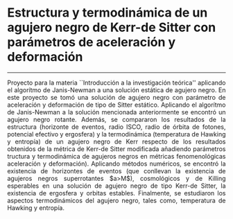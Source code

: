 # Estructura y termodinámica de un agujero negro de Kerr-de Sitter con parámetros de aceleración y deformación

---
<p align="justify"> 
Proyecto para la materia ``Introducción a la investigación teórica'' aplicando el algorítmo de Janis-Newman a una solución estática de agujero negro. En este proyecto se tomó una solución de agujero negro con parámetro de aceleración y deformación de tipo de Sitter estático. Aplicando el algorítmo de Janis-Newman a la solución mencionada anteriormente se encontró un agujero negro rotante. Además, se compararon los resultados de la estructura (horizonte de eventos, radio ISCO, radio de órbita de fotones, potencial efectivo y ergosfera) y la termodinámica (temperatura de Hawking y entropía) de un agujero negro de Kerr respecto de los resultados obtenidos de la métrica de Kerr-de Sitter modificada añadiendo parámetros tructura y termodinámica de agujeros negros en métricas fenomenológicas  aceleración y deformación). Aplicando métodos numéricos, se encontró la existencia de horizontes de eventos (que conllevan la existencia de agujeros negros superrotantes $a>M$), cosmológicos y de Killing esperables en una solución de agujero negro de tipo Kerr-de Sitter, la existencia de ergosfera y orbitas estables. Finalmente, se estudiaron los aspectos termodinámicos del agujero negro, tales como, temperatura de Hawking y entropía.
</p>
